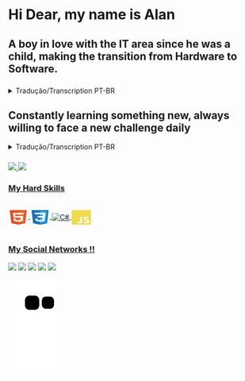 # Hi Dear, my name is Alan 
## A boy in love with the IT area since he was a child, making the transition from Hardware to Software.
### 
<details>
 <summary markdown="span">Tradução/Transcription PT-BR</summary>
  <br>
  Um garoto apaixonado pela área de Ti desde criança, fazendo a transição do Hardware para o Software.
  <br>
</details>
 
## Constantly learning something new, always willing to face a new challenge daily

<details>
 <summary markdown="span">Tradução/Transcription PT-BR</summary>
  <br>
  Constantemente, aprendendo algo novo, sempre disposto a encarar um novo desafio diariamente
  <br>
</details>
 

 ### <div>
  <a href="https://github.com/DevAlanM">
  <img height="180em" src="https://github-readme-stats.vercel.app/api?username=DevAlanM&show_icons=true&theme=tokyonight&include_all_commits=true&count_private=true"/>
  <img height="180em" src="https://github-readme-stats.vercel.app/api/top-langs/?username=DevAlanM&layout=compact&langs_count=6&theme=tokyonight"/>
</div>

### My Hard Skills
<div style="display: inline_block"><br>
  <img align="center" alt="HTML" height="30" width="40" src="https://raw.githubusercontent.com/devicons/devicon/master/icons/html5/html5-original.svg">
  <img align="center" alt="CSS" height="30" width="40" src="https://raw.githubusercontent.com/devicons/devicon/master/icons/css3/css3-original.svg">
  <img align="center" alt="C#" height="30" width="40" src="https://cdn.jsdelivr.net/gh/devicons/devicon/icons/csharp/csharp-original.svg">
  <img align="center" alt="Js" height="30" width="40" src="https://raw.githubusercontent.com/devicons/devicon/master/icons/javascript/javascript-plain.svg">
</div>
 
 <br>
 
  ### My Social Networks !!
 
<div> 
  <a href="" target="_blank"><img src="https://img.shields.io/badge/YouTube-FF0000?style=for-the-badge&logo=youtube&logoColor=white" target="_blank"></a>
  <a href="" target="_blank"><img src="https://img.shields.io/badge/-Instagram-%23E4405F?style=for-the-badge&logo=instagram&logoColor=white" target="_blank"></a>
 <a href="" target="_blank"><img src="https://img.shields.io/badge/Discord-7289DA?style=for-the-badge&logo=discord&logoColor=white" target="_blank"></a> 
  <a href = "mailto:alanmartins789@gmail.com"><img src="https://img.shields.io/badge/-Gmail-%23333?style=for-the-badge&logo=gmail&logoColor=white" target="_blank"></a>
  <a href="https://www.linkedin.com/in/alan-martins-2b325614b/" target="_blank"><img src="https://img.shields.io/badge/-LinkedIn-%230077B5?style=for-the-badge&logo=linkedin&logoColor=white" target="_blank"></a> 
 
 ![Snake animation](https://github.com/DevAlanM/DevAlanM/blob/output/github-contribution-grid-snake.svg)

</div>
